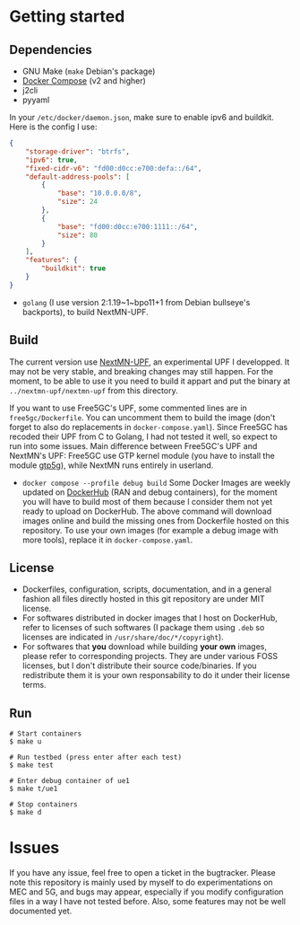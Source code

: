 # Getting started
## Dependencies
- GNU Make (`make` Debian's package)
- [Docker Compose](https://github.com/docker/compose) (v2 and higher)
- j2cli
- pyyaml

In your `/etc/docker/daemon.json`, make sure to enable ipv6 and buildkit. Here is the config I use:
```json
{
	"storage-driver": "btrfs",
	"ipv6": true,
	"fixed-cidr-v6": "fd00:d0cc:e700:defa::/64",
	"default-address-pools": [
		{
			"base": "10.0.0.0/8",
			"size": 24
		},
		{
			"base": "fd00:d0cc:e700:1111::/64",
			"size": 80
		}
	],
	"features": {
		"buildkit": true
	}
}
```

- `golang` (I use version 2:1.19~1~bpo11+1 from Debian bullseye's backports), to build NextMN-UPF.

## Build
The current version use [NextMN-UPF](https://github.com/louisroyer/nextmn-upf), an experimental UPF I developped. It may not be very stable, and breaking changes may still happen.
For the moment, to be able to use it you need to build it appart and put the binary at `../nextmn-upf/nextmn-upf` from this directory.

If you want to use Free5GC's UPF, some commented lines are in `free5gc/Dockerfile`. You can uncomment them to build the image (don't forget to also do replacements in `docker-compose.yaml`). Since Free5GC has recoded their UPF from C to Golang, I had not tested it well, so expect to run into some issues. Main difference between Free5GC's UPF and NextMN's UPF: Free5GC use GTP kernel module (you have to install the module [gtp5g](https://github.com/free5gc/gtp5g)), while NextMN runs entirely in userland.

- `docker compose --profile debug build`
Some Docker Images are weekly updated on [DockerHub](https://hub.docker.com/search?q=louisroyer) (RAN and debug containers), for the moment you will have to build most of them because I consider them not yet ready to upload on DockerHub.
The above command will download images online and build the missing ones from Dockerfile hosted on this repository. To use your own images (for example a debug image with more tools), replace it in `docker-compose.yaml`. 

## License
- Dockerfiles, configuration, scripts, documentation, and in a general fashion all files directly hosted in this git repository are under MIT license.
- For softwares distributed in docker images that I host on DockerHub, refer to licenses of such softwares (I package them using `.deb` so licenses are indicated in `/usr/share/doc/*/copyright`).
- For softwares that **you** download while building **your own** images, please refer to corresponding projects. They are under various FOSS licenses, but I don't distribute their source code/binaries. If you redistribute them it is your own responsability to do it under their license terms.

## Run

```text
# Start containers
$ make u

# Run testbed (press enter after each test)
$ make test

# Enter debug container of ue1
$ make t/ue1

# Stop containers
$ make d
```

# Issues
If you have any issue, feel free to open a ticket in the bugtracker.
Please note this repository is mainly used by myself to do experimentations on MEC and 5G, and bugs may appear, especially if you modify configuration files in a way I have not tested before.
Also, some features may not be well documented yet.
